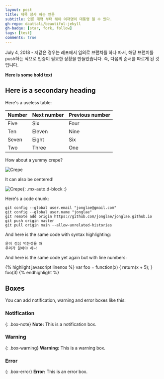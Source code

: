 ```yaml
---
layout: post
title: 제목 장사 하는 언론
subtitle: 언론 개혁 부터 해야 이재명이 대통령 될 수 있다.
gh-repo: daattali/beautiful-jekyll
gh-badge: [star, fork, follow]
tags: [test]
comments: true
---
```


July 4, 2018 - 저같은 경우는 레포에서 임의로 브랜치를 하나 따서, 해당 브랜치를 push하는 식으로 인증이 필요한 상황을 만들었습니다. 즉, 다음의 순서를 따르게 된 것입니다.



**Here is some bold text**

## Here is a secondary heading

Here's a useless table:

| Number | Next number | Previous number |
| :------ |:--- | :--- |
| Five | Six | Four |
| Ten | Eleven | Nine |
| Seven | Eight | Six |
| Two | Three | One |


How about a yummy crepe?

![Crepe](https://lh3.googleusercontent.com/MXiAReR1MaYsghi5WjZmrAlW_RvOSPwiv567f4_Gft2ZvtCq32bYydoeVSz5qDHOvG4x7rxME_2sIeR2ZYTvZifFwbMhWzKMcpprcg=s0)

It can also be centered!

![Crepe](https://lh3.googleusercontent.com/6F28WcqjULwHvOJHLO6rQrlxLi0jNNLn5l2QmxSXoRAwEHYzJl7J8Uuy2sBVtBcwefSHexe1rN4MCBSTm1A4akgEuP4E0tXjF4MsHQ=s0){: .mx-auto.d-block :}

Here's a code chunk:

~~~
git config --global user.email "jonglae@gmail.com"
git config --global user.name "jonglae"
git remote add origin https://github.com/jonglae/jonglae.github.io
git push origin master
git pull origin main --allow-unrelated-histories
~~~

And here is the same code with syntax highlighting:

```javascript
윤이 점심 먹는것을 왜
우리가 알아야 하나 

```

And here is the same code yet again but with line numbers:

{% highlight javascript linenos %}
var foo = function(x) {
  return(x + 5);
}
foo(3)
{% endhighlight %}

## Boxes
You can add notification, warning and error boxes like this:

### Notification

{: .box-note}
**Note:** This is a notification box.

### Warning

{: .box-warning}
**Warning:** This is a warning box.

### Error

{: .box-error}
**Error:** This is an error box.
